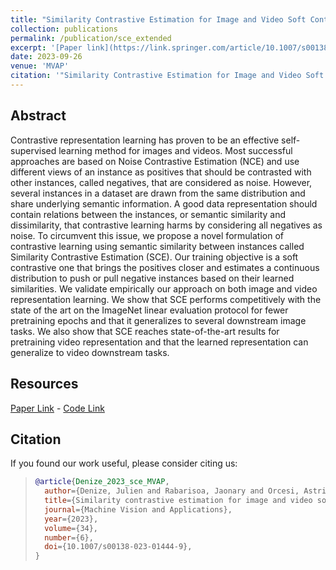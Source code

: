 ```yaml
---
title: "Similarity Contrastive Estimation for Image and Video Soft Contrastive Self-Supervised Learning"
collection: publications
permalink: /publication/sce_extended
excerpt: '[Paper link](https://link.springer.com/article/10.1007/s00138-023-01444-9) - [Code Link](https://github.com/juliendenize/eztorch)'
date: 2023-09-26
venue: 'MVAP'
citation: '"Similarity Contrastive Estimation for Image and Video Soft Contrastive Self-Supervised Learning" Julien Denize, Jaonary Rabarisoa, Astrid Orcesi, Romain Hérault; Machine Vision and Applications, 2023'
---
```


## Abstract
Contrastive representation learning has proven to be an effective self-supervised learning method for images and videos. Most successful approaches are based on Noise Contrastive Estimation (NCE) and use different views of an instance as positives that should be contrasted with other instances, called negatives, that are considered as noise. However, several instances in a dataset are drawn from the same distribution and share underlying semantic information. A good data representation should contain relations between the instances, or semantic similarity and dissimilarity, that contrastive learning harms by considering all negatives as noise. To circumvent this issue, we propose a novel formulation of contrastive learning using semantic similarity between instances called Similarity Contrastive Estimation (SCE). Our training objective is a soft contrastive one that brings the positives closer and estimates a continuous distribution to push or pull negative instances based on their learned similarities. We validate empirically our approach on both image and video representation learning. We show that SCE performs competitively with the state of the art on the ImageNet linear evaluation protocol for fewer pretraining epochs and that it generalizes to several downstream image tasks. We also show that SCE reaches state-of-the-art results for pretraining video representation and that the learned representation can generalize to video downstream tasks.

## Resources

[Paper Link](https://link.springer.com/article/10.1007/s00138-023-01444-9) - [Code Link](https://github.com/juliendenize/eztorch)


## Citation
If you found our work useful, please consider citing us:

>```BibTex
>@article{Denize_2023_sce_MVAP,
>   author={Denize, Julien and Rabarisoa, Jaonary and Orcesi, Astrid and H{\'e}rault, Romain},
>   title={Similarity contrastive estimation for image and video soft contrastive self-supervised learning},
>   journal={Machine Vision and Applications},
>   year={2023},
>   volume={34},
>   number={6},
>   doi={10.1007/s00138-023-01444-9},
>}
>```